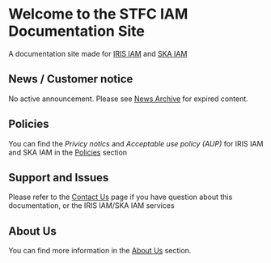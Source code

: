 # Welcome to the STFC IAM Documentation Site

A documentation site made for [IRIS IAM](https://iris-iam.stfc.ac.uk/) and [SKA IAM](https://ska-iam.stfc.ac.uk/)

## News / Customer notice

No active announcement. Please see [News Archive](./history/news.md) for expired content.

## Policies
You can find the *Privicy notics* and *Acceptable use policy (AUP)* for IRIS IAM and SKA IAM in the [Policies](./policies/index.md) section

## Support and Issues
Please refer to the [Contact Us](contact-us/index.md) page if you have question about this documentation, or the IRIS IAM/SKA IAM services

## About Us
You can find more information in the [About Us](./about/index.md) section.